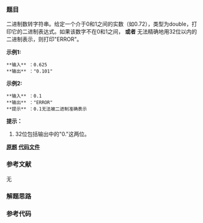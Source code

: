 ### 题目
二进制数转字符串。给定一个介于0和1之间的实数（如0.72），类型为double，打印它的二进制表达式。如果该数字不在0和1之间， **或者**
无法精确地用32位以内的二进制表示，则打印"ERROR"。

**示例1:**

    
    
    **输入** ：0.625
    **输出** ："0.101"
    

**示例2:**

    
    
    **输入** ：0.1
    **输出** ："ERROR"
    **提示** ：0.1无法被二进制准确表示
    

**提示：**

  1. 32位包括输出中的"0."这两位。

 **[原题](https://leetcode-cn.com/problems/bianry-number-to-string-lcci/)**    **[代码文件]()**


### 参考文献
无

### 解题思路




### 参考代码

```go


```





